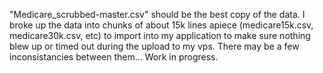 "Medicare_scrubbed-master.csv" should be the best copy of the data. I broke up the data into chunks of about 15k lines apiece (medicare15k.csv, medicare30k.csv, etc) to import into my application to make sure nothing blew up or timed out during the upload to my vps. There may be a few inconsistancies between them... Work in progress.